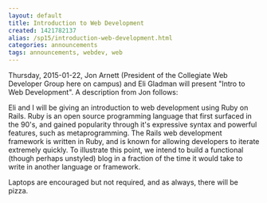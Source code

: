 ```yaml
---
layout: default
title: Introduction to Web Development
created: 1421782137
alias: /sp15/introduction-web-development.html
categories: announcements
tags: announcements, webdev, web
---
```

Thursday, 2015-01-22, Jon Arnett (President of the Collegiate Web Developer Group here on campus) and Eli Gladman will present "Intro to Web Development". A description from Jon follows:

Eli and I will be giving an introduction to web development using Ruby on Rails. Ruby is an open source programming language that first surfaced in the 90's, and gained popularity through it's expressive syntax and powerful features, such as metaprogramming. The Rails web development framework is written in Ruby, and is known for allowing developers to iterate extremely quickly. To illustrate this point, we intend to build a functional (though perhaps unstyled) blog in a fraction of the time it would take to write in another language or framework.

Laptops are encouraged but not required, and as always, there will be pizza.
